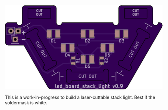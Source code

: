 ![Board render](render.png)

This is a work-in-progress to build a laser-cuttable stack light.  Best if the
soldermask is white.
